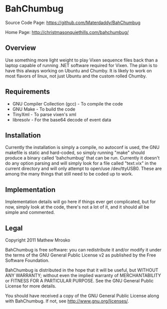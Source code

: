 BahChumbug
==========

Source Code Page: https://github.com/Materdaddy/BahChumbug

Home Page: http://christmasonquiethills.com/bahchumbug/

Overview
--------
Use something more light weight to play Vixen sequence files back than a laptop
capable of running .NET software required for Vixen.  The plan is to have this
always working on Ubuntu and Chumby.  It is likely to work on most flavors of
linux, not just Ubuntu and the custom rolled Chumby.

Requirements
------------
* GNU Compiler Collection (gcc) - To compile the code
* GNU Make - To build the code
* TinyXml - To parse vixen's xml
* libresolv - For the base64 decode of event data

Installation
------------
Currently the installation is simply a compile, no autoconf is used, the GNU
makefile is static and hard-coded, so simply running "make" should produce a
binary called 'bahchumbug' that can be run.  Currently it doesn't do any option
parsing and will simply look for a file called "text.vix" in the current
directory and will only attempt to open/use /dev/ttyUSB0.  These are among the
many things that still need to be coded up to work.

Implementation
--------------
Implementation details will go here if things ever get complicated, but for
now, simply look at the code, there's not a lot of it, and it should all be
simple and commented.

Legal
-----
Copyright 2011 Mathew Mrosko

BahChumbug is free software: you can redistribute it and/or modify
it under the terms of the GNU General Public License v2 as published
by the Free Software Foundation.

BahChumbug is distributed in the hope that it will be useful,
but WITHOUT ANY WARRANTY; without even the implied warranty of
MERCHANTABILITY or FITNESS FOR A PARTICULAR PURPOSE.  See the
GNU General Public License for more details.

You should have received a copy of the GNU General Public License
along with BahChumbug.  If not, see <http://www.gnu.org/licenses/>.
